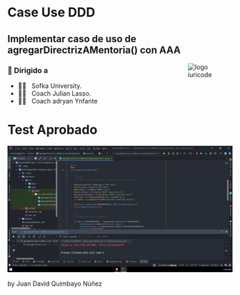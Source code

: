 # Case Use DDD
## Implementar caso de uso de agregarDirectrizAMentoria() con AAA


<img src="https://github.com/iuricode/iuricode/blob/main/ilus-code.svg" min-width="100px" max-width="100px" width="100px" align="right" alt="logo iuricode">



<h3> 🚀 Dirigido a </h3>

- 👨‍💻 &nbsp; Sofka University.
- 👨‍💻 &nbsp; Coach Julian Lasso.
- 👨‍💻 &nbsp; Coach adryan Ynfante


# Test Aprobado
![testsokDDD](https://github.com/JDQN/Test-DDD/blob/main/img.jpeg?raw=true)


by Juan David Quimbayo Núñez 
